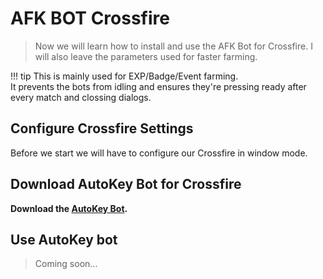 # AFK BOT Crossfire

> Now we will learn how to install and use the AFK Bot for Crossfire. I will also leave the parameters used for faster farming.

!!! tip
    This is mainly used for EXP/Badge/Event farming.  
    It prevents the bots from idling and ensures they're pressing ready after every match and clossing dialogs.

## Configure Crossfire Settings

Before we start we will have to configure our Crossfire in window mode.

## Download AutoKey Bot for Crossfire

**Download the <a href="https://github.com/aircheats/vmware-cf-guide/raw/main/docs/crossfire/Auto-Keybot_3.1.zip" target="_blank">AutoKey Bot</a>.**

## Use AutoKey bot

> Coming soon...
